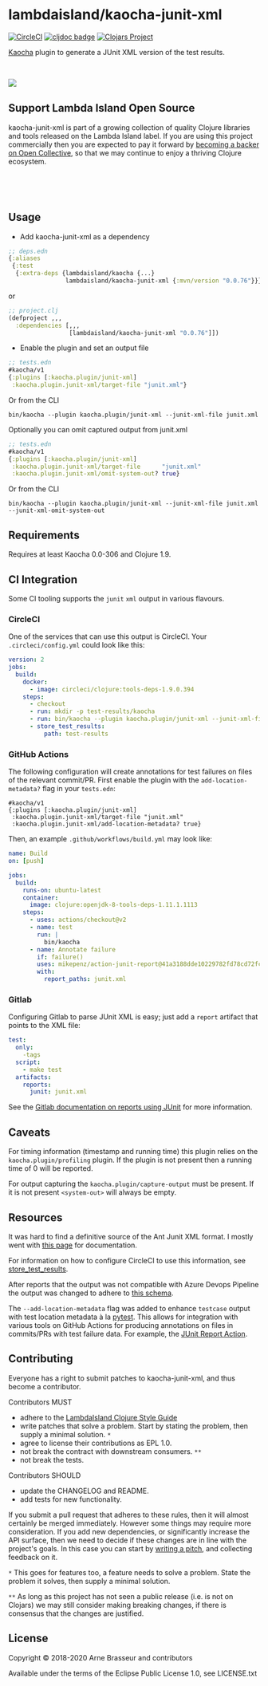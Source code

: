 # lambdaisland/kaocha-junit-xml

<!-- badges -->
[![CircleCI](https://circleci.com/gh/lambdaisland/kaocha-junit-xml.svg?style=svg)](https://circleci.com/gh/lambdaisland/kaocha-junit-xml) [![cljdoc badge](https://cljdoc.org/badge/lambdaisland/kaocha-junit-xml)](https://cljdoc.org/d/lambdaisland/kaocha-junit-xml) [![Clojars Project](https://img.shields.io/clojars/v/lambdaisland/kaocha-junit-xml.svg)](https://clojars.org/lambdaisland/kaocha-junit-xml)
<!-- /badges -->

[Kaocha](https://github.com/lambdaisland/kaocha) plugin to generate a JUnit XML version of the test results.

<!-- opencollective -->

&nbsp;

<img align="left" src="https://github.com/lambdaisland/open-source/raw/master/artwork/lighthouse_readme.png">

&nbsp;

## Support Lambda Island Open Source

kaocha-junit-xml is part of a growing collection of quality Clojure libraries and
tools released on the Lambda Island label. If you are using this project
commercially then you are expected to pay it forward by
[becoming a backer on Open Collective](http://opencollective.com/lambda-island#section-contribute),
so that we may continue to enjoy a thriving Clojure ecosystem.

&nbsp;

&nbsp;

<!-- /opencollective -->

## Usage

- Add kaocha-junit-xml as a dependency

``` clojure
;; deps.edn
{:aliases
 {:test
  {:extra-deps {lambdaisland/kaocha {...}
                lambdaisland/kaocha-junit-xml {:mvn/version "0.0.76"}}}}}
```

or

``` clojure
;; project.clj
(defproject ,,,
  :dependencies [,,,
                 [lambdaisland/kaocha-junit-xml "0.0.76"]])
```

- Enable the plugin and set an output file

``` clojure
;; tests.edn
#kaocha/v1
{:plugins [:kaocha.plugin/junit-xml]
 :kaocha.plugin.junit-xml/target-file "junit.xml"}
```

Or from the CLI

``` shell
bin/kaocha --plugin kaocha.plugin/junit-xml --junit-xml-file junit.xml
```

Optionally you can omit captured output from junit.xml

``` clojure
;; tests.edn
#kaocha/v1
{:plugins [:kaocha.plugin/junit-xml]
 :kaocha.plugin.junit-xml/target-file      "junit.xml"
 :kaocha.plugin.junit-xml/omit-system-out? true}
```

Or from the CLI

``` shell
bin/kaocha --plugin kaocha.plugin/junit-xml --junit-xml-file junit.xml --junit-xml-omit-system-out
```

## Requirements

Requires at least Kaocha 0.0-306 and Clojure 1.9.

## CI Integration

Some CI tooling supports the `junit` `xml` output in various flavours.

### CircleCI

One of the services that can use this output is CircleCI. Your
`.circleci/config.yml` could look like this:

``` yml
version: 2
jobs:
  build:
    docker:
      - image: circleci/clojure:tools-deps-1.9.0.394
    steps:
      - checkout
      - run: mkdir -p test-results/kaocha
      - run: bin/kaocha --plugin kaocha.plugin/junit-xml --junit-xml-file test-results/kaocha/results.xml
      - store_test_results:
          path: test-results
```

### GitHub Actions

The following configuration will create annotations for test failures on files of 
the relevant commit/PR. First enable the plugin with the `add-location-metadata?` 
flag in your `tests.edn`:

```edn
#kaocha/v1
{:plugins [:kaocha.plugin/junit-xml]
 :kaocha.plugin.junit-xml/target-file "junit.xml"
 :kaocha.plugin.junit-xml/add-location-metadata? true}
```

Then, an example `.github/workflows/build.yml` may look like: 

```yml
name: Build
on: [push]

jobs:
  build:
    runs-on: ubuntu-latest
    container:
      image: clojure:openjdk-8-tools-deps-1.11.1.1113
    steps:
      - uses: actions/checkout@v2
      - name: test
        run: |
          bin/kaocha
      - name: Annotate failure
        if: failure()
        uses: mikepenz/action-junit-report@41a3188dde10229782fd78cd72fc574884dd7686
        with:
          report_paths: junit.xml
```

### Gitlab

Configuring Gitlab to parse JUnit XML is easy; just add a `report` artifact that
points to the XML file:

```yaml
test:
  only:
    -tags
  script:
    - make test
  artifacts:
    reports:
      junit: junit.xml
```

See the [Gitlab documentation on reports using
JUnit](https://docs.gitlab.com/ce/ci/junit_test_reports.html) for more information.

## Caveats

For timing information (timestamp and running time) this plugin relies on the
`kaocha.plugin/profiling` plugin. If the plugin is not present then a running
time of 0 will be reported.

For output capturing the `kaocha.plugin/capture-output` must be present. If it
is not present `<system-out>` will always be empty.

## Resources

It was hard to find a definitive source of the Ant Junit XML format. I mostly
went with [this page](http://llg.cubic.org/docs/junit/) for documentation.

For information on how to configure CircleCI to use this information, see
[store_test_results](https://circleci.com/docs/2.0/configuration-reference/#store_test_results).

After reports that the output was not compatible with Azure Devops Pipeline the
output was changed to adhere to [this schema](https://github.com/windyroad/JUnit-Schema/blob/49e95a79cc0bfba7961aaf779710a43a4d3f96bd/JUnit.xsd).

The `--add-location-metadata` flag was added to enhance `testcase` output with
test location metadata à la 
[pytest](https://docs.pytest.org/en/latest/how-to/output.html?highlight=junit#creating-junitxml-format-files). 
This allows for integration with various tools on GitHub Actions for producing
annotations on files in commits/PRs with test failure data. For example, the 
[JUnit Report Action](https://github.com/marketplace/actions/junit-report-action).

<!-- contributing -->
## Contributing

Everyone has a right to submit patches to kaocha-junit-xml, and thus become a contributor.

Contributors MUST

- adhere to the [LambdaIsland Clojure Style Guide](https://nextjournal.com/lambdaisland/clojure-style-guide)
- write patches that solve a problem. Start by stating the problem, then supply a minimal solution. `*`
- agree to license their contributions as EPL 1.0.
- not break the contract with downstream consumers. `**`
- not break the tests.

Contributors SHOULD

- update the CHANGELOG and README.
- add tests for new functionality.

If you submit a pull request that adheres to these rules, then it will almost
certainly be merged immediately. However some things may require more
consideration. If you add new dependencies, or significantly increase the API
surface, then we need to decide if these changes are in line with the project's
goals. In this case you can start by [writing a pitch](https://nextjournal.com/lambdaisland/pitch-template),
and collecting feedback on it.

`*` This goes for features too, a feature needs to solve a problem. State the problem it solves, then supply a minimal solution.

`**` As long as this project has not seen a public release (i.e. is not on Clojars)
we may still consider making breaking changes, if there is consensus that the
changes are justified.
<!-- /contributing -->

<!-- license -->
## License

Copyright &copy; 2018-2020 Arne Brasseur and contributors

Available under the terms of the Eclipse Public License 1.0, see LICENSE.txt
<!-- /license -->

